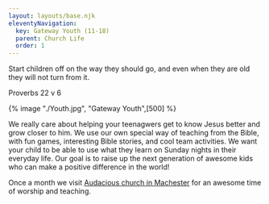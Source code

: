 ```yaml
---
layout: layouts/base.njk
eleventyNavigation:
  key: Gateway Youth (11-18)
  parent: Church Life
  order: 1
---
```


Start children off on the way they should go,
and even when they are old they will not turn from it.

Proverbs 22 v 6

{% image "./Youth.jpg", "Gateway Youth",[500] %}


We really care about helping your teenagwers get to know Jesus better and grow closer to him. We use our own special way of teaching from the Bible, with fun games, interesting Bible stories, and cool team activities. We want your child to be able to use what they learn on Sunday nights in their everyday life. Our goal is to raise up the next generation of awesome kids who can make a positive difference in the world!

Once a month we visit [Audacious church in Machester](https://audaciouschurch.com/) for an awesome time of worship and teaching.